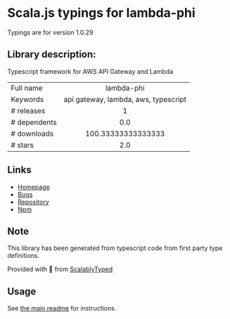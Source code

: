
# Scala.js typings for lambda-phi

Typings are for version 1.0.29

## Library description:
Typescript framework for AWS API Gateway and Lambda

|                    |                 |
| ------------------ | :-------------: |
| Full name          | lambda-phi |
| Keywords           | api gateway, lambda, aws, typescript |
| # releases         | 1 |
| # dependents       | 0.0 |
| # downloads        | 100.33333333333333 |
| # stars            | 2.0 |

## Links
- [Homepage](https://github.com/elitechance/lambda-phi#readme)
- [Bugs](https://github.com/elitechance/lambda-phi/issues)
- [Repository](https://github.com/elitechance/lambda-phi)
- [Npm](https://www.npmjs.com/package/lambda-phi)
    


## Note
This library has been generated from typescript code from first party type definitions.

Provided with :purple_heart: from [ScalablyTyped](https://github.com/oyvindberg/ScalablyTyped)

## Usage
See [the main readme](../../readme.md) for instructions.


